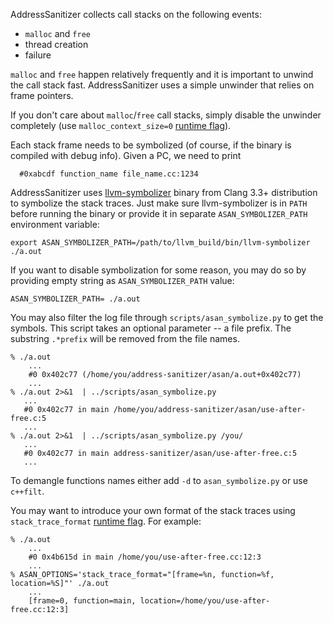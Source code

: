 AddressSanitizer collects call stacks on the following events:
  * `malloc` and `free`
  * thread creation
  * failure

`malloc` and `free` happen relatively frequently and it is important to unwind the call stack fast.
AddressSanitizer uses a simple unwinder that relies on frame pointers.

If you don't care about `malloc`/`free` call stacks, simply disable the unwinder completely
(use `malloc_context_size=0` [runtime flag](Flags.md)).

Each stack frame needs to be symbolized (of course, if the binary is compiled with debug info).
Given a PC, we need to print
```
  #0xabcdf function_name file_name.cc:1234
```
<a href='Hidden comment: 
[http://llvm.org/bugs/show_bug.cgi?id=7554 LLVM issue].
'></a>

AddressSanitizer uses [llvm-symbolizer](http://llvm.org/docs/CommandGuide/llvm-symbolizer.html) binary from Clang 3.3+ distribution to symbolize the stack traces. Just make sure llvm-symbolizer is in `PATH` before running the binary or provide it in separate `ASAN_SYMBOLIZER_PATH` environment variable:
```
export ASAN_SYMBOLIZER_PATH=/path/to/llvm_build/bin/llvm-symbolizer
./a.out
```

If you want to disable symbolization for some reason, you may do so by providing empty string as `ASAN_SYMBOLIZER_PATH` value:
```
ASAN_SYMBOLIZER_PATH= ./a.out
```

You may also filter the log file through `scripts/asan_symbolize.py` to get the symbols. This script takes an optional parameter -- a file prefix. The substring `.*prefix` will be removed from the file names.
```
% ./a.out
    ...
    #0 0x402c77 (/home/you/address-sanitizer/asan/a.out+0x402c77)
    ...
% ./a.out 2>&1  | ../scripts/asan_symbolize.py
   ...
   #0 0x402c77 in main /home/you/address-sanitizer/asan/use-after-free.c:5
   ...
% ./a.out 2>&1  | ../scripts/asan_symbolize.py /you/
   ...
   #0 0x402c77 in main address-sanitizer/asan/use-after-free.c:5
   ...
```
To demangle functions names either add `-d` to `asan_symbolize.py` or use `c++filt`.

You may want to introduce your own format of the stack traces using `stack_trace_format` [runtime flag](Flags.md). For example:
```
% ./a.out
    ...
    #0 0x4b615d in main /home/you/use-after-free.cc:12:3
    ...
% ASAN_OPTIONS='stack_trace_format="[frame=%n, function=%f, location=%S]"' ./a.out
    ...
    [frame=0, function=main, location=/home/you/use-after-free.cc:12:3]
```